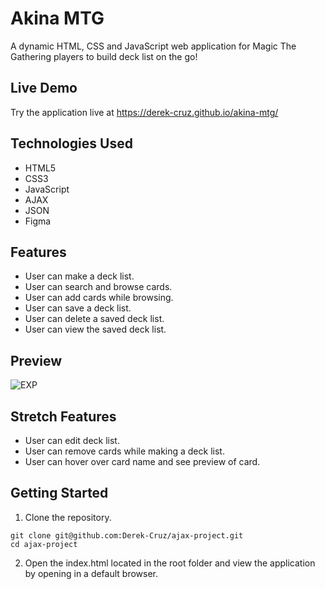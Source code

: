 # Akina MTG

A dynamic HTML, CSS and JavaScript web application for Magic The Gathering players to build deck list on the go! 

## Live Demo

Try the application live at https://derek-cruz.github.io/akina-mtg/

## Technologies Used
- HTML5
- CSS3
- JavaScript
- AJAX
- JSON
- Figma

## Features

- User can make a deck list.
- User can search and browse cards.
- User can add cards while browsing. 
- User can save a deck list.
- User can delete a saved deck list.
- User can view the saved deck list.

## Preview

![EXP](https://user-images.githubusercontent.com/78568982/150855358-aa7595d4-2a02-4964-9769-9edd5557845d.gif)

## Stretch Features

- User can edit deck list.
- User can remove cards while making a deck list. 
- User can hover over card name and see preview of card.

## Getting Started

1. Clone the repository.
```
git clone git@github.com:Derek-Cruz/ajax-project.git
cd ajax-project
```
2. Open the index.html located in the root folder and view the application by opening in a default browser.



